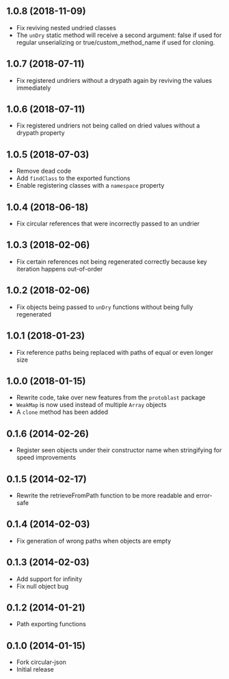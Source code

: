 ## 1.0.8 (2018-11-09)

* Fix reviving nested undried classes
* The `unDry` static method will receive a second argument: false if used for regular unserializing or true/custom_method_name if used for cloning.

## 1.0.7 (2018-07-11)

* Fix registered undriers without a drypath again by reviving the values immediately

## 1.0.6 (2018-07-11)

* Fix registered undriers not being called on dried values without a drypath property

## 1.0.5 (2018-07-03)

* Remove dead code
* Add `findClass` to the exported functions
* Enable registering classes with a `namespace` property

## 1.0.4 (2018-06-18)

* Fix circular references that were incorrectly passed to an undrier

## 1.0.3 (2018-02-06)

* Fix certain references not being regenerated correctly because key iteration happens out-of-order

## 1.0.2 (2018-02-06)

* Fix objects being passed to `unDry` functions without being fully regenerated

## 1.0.1 (2018-01-23)

* Fix reference paths being replaced with paths of equal or even longer size

## 1.0.0 (2018-01-15)

* Rewrite code, take over new features from the `protoblast` package
* `WeakMap` is now used instead of multiple `Array` objects
* A `clone` method has been added

## 0.1.6 (2014-02-26)

* Register seen objects under their constructor name when stringifying for speed improvements

## 0.1.5 (2014-02-17)

* Rewrite the retrieveFromPath function to be more readable and error-safe

## 0.1.4 (2014-02-03)

* Fix generation of wrong paths when objects are empty

## 0.1.3 (2014-02-03)

* Add support for infinity
* Fix null object bug

## 0.1.2 (2014-01-21)

* Path exporting functions

## 0.1.0 (2014-01-15)

* Fork circular-json
* Initial release

